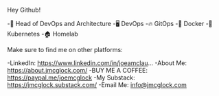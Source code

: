 Hey Github!

-💼 Head of DevOps and Architecture
-🖥️ DevOps 
-🔥 GitOps
-🐋 Docker
-🚢 Kubernetes
-🏠 Homelab

Make sure to find me on other platforms:

-LinkedIn: https://www.linkedin.com/in/joeamclau...
-About Me: https://about.jmcglock.com/
-BUY ME A COFFEE: https://paypal.me/joemcglock
-My Substack: https://jmcglock.substack.com/
-Email Me: info@jmcglock.com
